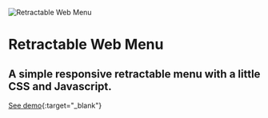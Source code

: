 ![Retractable Web Menu](http://www.ccsweb.com.br/images/menu-design.jpg)

# **Retractable Web Menu**

## A simple responsive retractable menu with a little CSS and Javascript.

[See demo](http://www.ccsweb.com.br/menu-retratil){:target="_blank"}